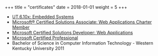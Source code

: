 +++
title = "certificates"
date = 2018-01-01
weight = 5
+++

- [UT.6.10x: Embedded Systems](/certifications/Embedded_601.pdf)
- [Microsoft® Certified Solutions Associate: Web Applications Charter Member](/certifications/MCSA_WebApps.pdf)
- [Microsoft Certified Solutions Developer: Web Applications](/certifications/MCSD_WebApps.pdf)
- [Microsoft Certified Professional](/certifications/MCP.pdf)
- Bachelor of Science in Computer Information Technology - Western Kentucky University 2011
